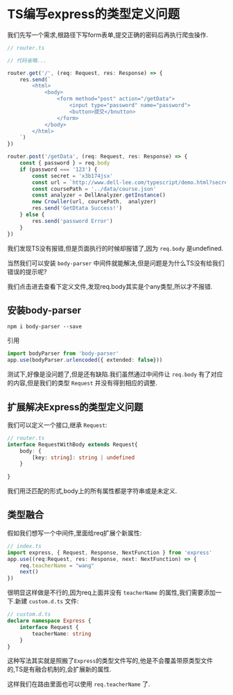 # TS编写express的类型定义问题

我们先写一个需求,根路径下写form表单,提交正确的密码后再执行爬虫操作.

```ts
// router.ts

// 代码省略...

router.get('/', (req: Request, res: Response) => {
    res.send(`
        <html>
            <body>
                <form method="post" action="/getData">
                    <input type="password" name="password">
                    <button>提交</bnutton>
                </form>
            </body>
        </html>
    `)
})

router.post('/getData', (req: Request, res: Response) => {
    const { password } = req.body
    if (password === '123') {
        const secret = 'x3b174jsx'
        const url = `http://www.dell-lee.com/typescript/demo.html?secret=${secret}`
        const coursePath = '../data/course.json'
        const analyzer = DellAnalyzer.getInstance()
        new Crowller(url, coursePath,  analyzer)
        res.send('GetDtata Success!')
    } else {
        res.send('password Error')
    }
})
```

我们发现TS没有报错,但是页面执行的时候却报错了,因为 `req.body` 是undefined.

当然我们可以安装 `body-parser` 中间件就能解决,但是问题是为什么TS没有给我们错误的提示呢?

我们点击进去查看下定义文件,发现req.body其实是个any类型,所以才不报错.

## 安装body-parser
```ssh
npm i body-parser --save
```
引用
```ts
import bodyParser from 'body-parser'
app.use(bodyParser.urlencoded({ extended: false}))
```
测试下,好像是没问题了,但是还有缺陷.我们虽然通过中间件让 `req.body` 有了对应的内容,但是我们的类型 `Request` 并没有得到相应的调整.

## 扩展解决Express的类型定义问题
我们可以定义一个接口,继承 `Request`:
```ts
// router.ts
interface RequestWithBody extends Request{
    body: {
        [key: string]: string | undefined
    }
    
}
```
我们用泛匹配的形式,body上的所有属性都是字符串或是未定义.

## 类型融合

假如我们想写一个中间件,里面给req扩展个新属性:
```ts
// index.ts
import express, { Request, Response, NextFunction } from 'express'
app.use((req:Request, res: Response, next: NextFunction) => {
    req.teacherName = "wang"
    next()
})
```
很明显这样做是不行的,因为req上面并没有 `teacherName` 的属性,我们需要添加一下.新建 `custom.d.ts` 文件:
```ts
// custom.d.ts
declare namespace Express {
    interface Request {
        teacherName: string
    }
}
```
这种写法其实就是照搬了`Express`的类型文件写的,他是不会覆盖带原类型文件的,TS是有融合机制的,会扩展新的属性.

这样我们在路由里面也可以使用 `req.teacherName` 了.